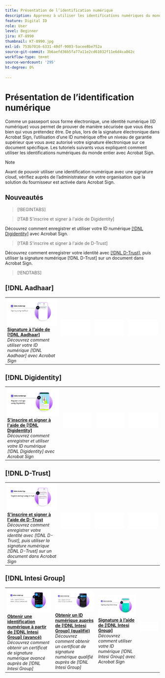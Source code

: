```yaml
---
title: Présentation de l’identification numérique
description: Apprenez à utiliser les identifications numériques du monde entier avec Acrobat Sign
feature: Digital ID
role: User
level: Beginner
jira: KT-8990
thumbnail: KT-8990.jpg
exl-id: 753b7016-6331-40df-9003-5acee8be752a
source-git-commit: 3b6aefd36b5fa77a11e2cd61032f11e6d4ca862c
workflow-type: tm+mt
source-wordcount: '295'
ht-degree: 0%

---
```


# Présentation de l’identification numérique

Comme un passeport sous forme électronique, une identité numérique (ID numérique) vous permet de prouver de manière sécurisée que vous êtes bien qui vous prétendez être. De plus, lors de la signature électronique dans Acrobat Sign, l’utilisation d’une ID numérique offre un niveau de garantie supérieur que vous avez autorisé votre signature électronique sur ce document spécifique. Les tutoriels suivants vous expliquent comment utiliser les identifications numériques du monde entier avec Acrobat Sign.

>[!NOTE]
>
>Avant de pouvoir utiliser une identification numérique avec une signature cloud, vérifiez auprès de l’administrateur de votre organisation que la solution du fournisseur est activée dans Acrobat Sign.

## Nouveautés

>[!BEGINTABS]

>[!TAB S&#39;inscrire et signer à l&#39;aide de Digidentity]

Découvrez comment enregistrer et utiliser votre ID numérique [[!DNL Digidentity]](digidentity-sign.md) avec Acrobat Sign.

>[!TAB S&#39;inscrire et signer à l&#39;aide de D-Trust]

Découvrez comment enregistrer votre identité avec [[!DNL D-Trust]](d-trust.md), puis utiliser la signature numérique [!DNL D-Trust] sur un document dans Acrobat Sign.

>[!ENDTABS]

## [!DNL Aadhaar]

<table style="table-layout:fixed">
<tr>
 <td>
    <a href="aadhaar-sign.md">
      <img alt="Signature à l’aide de [!DNL Aadhaar]" src="assets/Aadhaarsign_1280.png" />
    </a>
    <div>
    <a href="aadhaar-sign.md"><strong>Signature à l’aide de [!DNL Aadhaar]</strong></a>
    </div>
    <em>Découvrez comment utiliser votre ID numérique [!DNL Aadhaar] avec Acrobat Sign</em>
    <br>
  </td>
  <td>
    <img alt="Espaceur" src="../assets/Whitespacer.png" />
    <div>
    <br>
  </td>
  <td>
    <img alt="Espaceur" src="../assets/Whitespacer.png" />
    <div>
    <br>
  </td>
  <td>
    <img alt="Espaceur" src="../assets/Whitespacer.png" />
    <div>
    <br>
  </td>
</tr>
</table>

## [!DNL Digidentity]

<table style="table-layout:fixed">
<tr>
  <td>
    <a href="digidentity-sign.md">
      <img alt="S&apos;inscrire et signer à l&apos;aide d&apos;une identification numérique [!DNL Digidentity]" src="assets/Digidentitysign_1280.png" />
    </a>
    <div>
    <a href="digidentity-sign.md"><strong>S'inscrire et signer à l'aide de [!DNL Digidentity]</strong></a>
    </div>
    <em>Découvrez comment enregistrer et utiliser votre ID numérique [!DNL Digidentity] avec Acrobat Sign</em>
    <br>
  </td>
  <td>
    <img alt="Espaceur" src="../assets/Whitespacer.png" />
    <div>
    <br>
  </td>
  <td>
    <img alt="Espaceur" src="../assets/Whitespacer.png" />
    <div>
    <br>
  </td>
  <td>
    <img alt="Espaceur" src="../assets/Whitespacer.png" />
    <div>
    <br>
  </td>
</tr>
</table>

## [!DNL D-Trust]

<table style="table-layout:fixed">
<tr>
  <td>
    <a href="d-trust.md">
      <img alt="S’inscrire et signer à l’aide de D-Trust" src="assets/Dtrust.png" />
    </a>
    <div>
    <a href="d-trust.md"><strong>S'inscrire et signer à l'aide de D-Trust</strong></a>
    </div>
    <em>Découvrez comment enregistrer votre identité avec [!DNL D-Trust], puis utiliser la signature numérique [!DNL D-Trust] sur un document dans Acrobat Sign</em>
    <br>
  </td>
  <td>
    <img alt="Espaceur" src="../assets/Whitespacer.png" />
    <div>
    <br>
  </td>
  <td>
    <img alt="Espaceur" src="../assets/Whitespacer.png" />
    <div>
    <br>
  </td>
  <td>
    <img alt="Espaceur" src="../assets/Whitespacer.png" />
    <div>
    <br>
  </td>
  </tr>
  </table>

## [!DNL Intesi Group]

<table style="table-layout:fixed">
<tr>
  <td>
    <a href="intesi-advanced.md">
      <img alt="Obtention d’un ID numérique auprès de l’Intesi Group (avancé)" src="assets/IntesiAdvanced_1280.png" />
    </a>
    <div>
    <a href="intesi-advanced.md"><strong>Obtenir une identification numérique à partir de [!DNL Intesi Group] (avancé)</strong></a>
    </div>
    <em>Découvrez comment obtenir un certificat de signature numérique avancé auprès de [!DNL Intesi Group]</em>
    <br>
  </td>
  <td>
    <a href="intesi-qualified.md">
      <img alt="Obtenir un ID numérique de [!DNL Intesi Group] (qualifié)" src="assets/IntesiQualified_1280.png" />
    </a>
    <div>
    <a href="intesi-qualified.md"><strong>Obtenir un ID numérique auprès de [!DNL Intesi Group] (qualifié)</strong></a>
    </div>
    <em>Découvrez comment obtenir un certificat de signature numérique qualifié auprès de [!DNL Intesi Group]</em>
    <br>
  </td>
  <td>
    <a href="intesi-sign.md">
      <img alt="Signature avec Intesi Group" src="assets/IntesiSign_1280.png" />
    </a>
    <div>
    <a href="intesi-sign.md"><strong>Signature à l’aide de [!DNL Intesi Group]</strong></a>
    </div>
    <em>Découvrez comment utiliser votre ID numérique [!DNL Intesi Group] avec Acrobat Sign</em>
    <br>
  </td>
  <td>
    <img alt="Espaceur" src="../assets/Whitespacer.png" />
    <div>
    <br>
  </td>
</tr>
</table>
